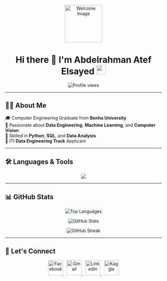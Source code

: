 <p align="center">
  <img src="https://cdn.dribbble.com/users/1787323/screenshots/10091971/media/d43c019bfeff34be8816481e843ea8c1.png" width="120" alt="Welcome Image"/>
</p>

<h1 align="center">
  Hi there 👋 I'm Abdelrahman Atef Elsayed  
  <img src="https://raw.githubusercontent.com/iampavangandhi/iampavangandhi/master/gifs/Hi.gif" width="30px" />
</h1>

<p align="center">
  <img src="https://komarev.com/ghpvc/?username=Abdelrahman-Atef-Elsayed&label=Profile%20views&color=0e75b6&style=flat" alt="Profile views" />
</p>

---

## 🧑‍💻 About Me

🎓 Computer Engineering Graduate from **Benha University**  
🚀 Passionate about **Data Engineering**, **Machine Learning**, and **Computer Vision**  
🧠 Skilled in **Python**, **SQL**, and **Data Analysis**  
🎯 ITI **Data Engineering Track** Applicant  

---

## 🛠️ Languages & Tools

<p align="center">
  <img src="https://skillicons.dev/icons?i=py,cpp,java,js,html,css,nodejs,mongodb,mysql,git,github,docker,postman,tensorflow,pytorch,linux,vscode&theme=dark&perline=10" />
</p>

---

## 📊 GitHub Stats

<p align="center">
  <img src="https://github-readme-stats.vercel.app/api/top-langs?username=Abdelrahman-Atef-Elsayed&show_icons=true&theme=gruvbox&hide_border=true&layout=compact" alt="Top Languages" />
</p>

<p align="center">
  <img src="https://github-readme-stats.vercel.app/api?username=Abdelrahman-Atef-Elsayed&show_icons=true&theme=gruvbox&hide_border=true" alt="GitHub Stats" />
</p>

<p align="center">
  <img src="https://github-readme-streak-stats.herokuapp.com/?user=Abdelrahman-Atef-Elsayed&theme=gruvbox&hide_border=true" alt="GitHub Streak" />
</p>

---


## 🤝 Let's Connect

<p align="center" class="social-icons">
  <a href="https://web.facebook.com/abdelrahman.fleifel.9" target="_blank">
    <img src="https://cdn-icons-png.flaticon.com/512/733/733547.png" width="48" alt="Facebook" />
  </a>
  &nbsp;
  <a href="mailto:abdelurahmanatef@gmail.com" target="_blank">
    <img src="https://cdn-icons-png.flaticon.com/512/732/732200.png" width="48" alt="Gmail" />
  </a>
  &nbsp;
  <a href="https://www.linkedin.com/in/abdulrahman-atef-elsayed/" target="_blank">
    <img src="https://cdn-icons-png.flaticon.com/512/174/174857.png" width="48" alt="LinkedIn" />
  </a>
  &nbsp;
  <a href="https://www.kaggle.com/abdulrahmanatef" target="_blank">
    <img src="https://cdn.simpleicons.org/kaggle/20BEFF" width="48" alt="Kaggle" />
  </a>
</p>
